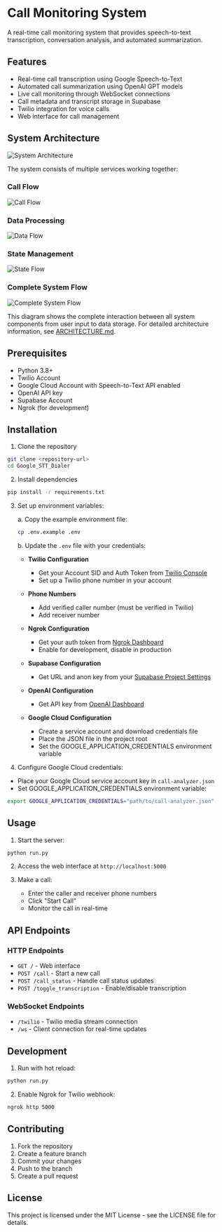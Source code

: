 # Call Monitoring System

A real-time call monitoring system that provides speech-to-text transcription, conversation analysis, and automated summarization.

## Features

- Real-time call transcription using Google Speech-to-Text
- Automated call summarization using OpenAI GPT models
- Live call monitoring through WebSocket connections
- Call metadata and transcript storage in Supabase
- Twilio integration for voice calls
- Web interface for call management

## System Architecture

![System Architecture](diagrams/system_arch.png "System Architecture Diagram")

The system consists of multiple services working together:

### Call Flow
![Call Flow](diagrams/call_flow.png "Call Flow Diagram")

### Data Processing
![Data Flow](diagrams/data_flow.png "Data Flow Diagram")

### State Management
![State Flow](diagrams/state_flow.png "State Flow Diagram")

### Complete System Flow
![Complete System Flow](diagrams/complete_flow.png "Complete System Flow")

This diagram shows the complete interaction between all system components from user input to data storage. For detailed architecture information, see [ARCHITECTURE.md](ARCHITECTURE.md).

## Prerequisites

- Python 3.8+
- Twilio Account
- Google Cloud Account with Speech-to-Text API enabled
- OpenAI API key
- Supabase Account
- Ngrok (for development)

## Installation

1. Clone the repository
```bash
git clone <repository-url>
cd Google_STT_Dialer
```

2. Install dependencies
```bash
pip install -r requirements.txt
```

3. Set up environment variables:

   a. Copy the example environment file:
   ```bash
   cp .env.example .env
   ```

   b. Update the `.env` file with your credentials:

   - **Twilio Configuration**
     - Get your Account SID and Auth Token from [Twilio Console](https://www.twilio.com/console)
     - Set up a Twilio phone number in your account
   
   - **Phone Numbers**
     - Add verified caller number (must be verified in Twilio)
     - Add receiver number
   
   - **Ngrok Configuration**
     - Get your auth token from [Ngrok Dashboard](https://dashboard.ngrok.com)
     - Enable for development, disable in production
   
   - **Supabase Configuration**
     - Get URL and anon key from your [Supabase Project Settings](https://app.supabase.io)
   
   - **OpenAI Configuration**
     - Get API key from [OpenAI Dashboard](https://platform.openai.com/api-keys)
   
   - **Google Cloud Configuration**
     - Create a service account and download credentials file
     - Place the JSON file in the project root
     - Set the GOOGLE_APPLICATION_CREDENTIALS environment variable

4. Configure Google Cloud credentials:
- Place your Google Cloud service account key in `call-analyzer.json`
- Set GOOGLE_APPLICATION_CREDENTIALS environment variable:
```bash
export GOOGLE_APPLICATION_CREDENTIALS="path/to/call-analyzer.json"
```

## Usage

1. Start the server:
```bash
python run.py
```

2. Access the web interface at `http://localhost:5000`

3. Make a call:
   - Enter the caller and receiver phone numbers
   - Click "Start Call"
   - Monitor the call in real-time

## API Endpoints

### HTTP Endpoints

- `GET /` - Web interface
- `POST /call` - Start a new call
- `POST /call_status` - Handle call status updates
- `POST /toggle_transcription` - Enable/disable transcription

### WebSocket Endpoints

- `/twilio` - Twilio media stream connection
- `/ws` - Client connection for real-time updates

## Development

1. Run with hot reload:
```bash
python run.py
```

2. Enable Ngrok for Twilio webhook:
```bash
ngrok http 5000
```

## Contributing

1. Fork the repository
2. Create a feature branch
3. Commit your changes
4. Push to the branch
5. Create a pull request

## License

This project is licensed under the MIT License - see the LICENSE file for details.

